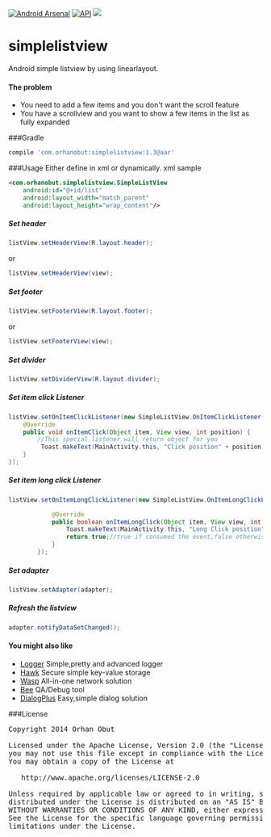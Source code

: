 [![Android Arsenal](https://img.shields.io/badge/Android%20Arsenal-simplelistview-brightgreen.svg?style=flat)](https://android-arsenal.com/details/1/1544)     [![API](https://img.shields.io/badge/API-10%2B-brightgreen.svg?style=flat)](https://android-arsenal.com/api?level=10) [![](https://img.shields.io/badge/AndroidWeekly-%23144-blue.svg)](http://androidweekly.net/issues/issue-144)

simplelistview
==============

Android simple listview by using linearlayout. 

#### The problem
- You need to add a few items and you don't want the scroll feature
- You have a scrollview and you want to show a few items in the list as fully expanded

###Gradle
```groovy
compile 'com.orhanobut:simplelistview:1.3@aar'
```

###Usage
Either define in xml or dynamically.
xml sample
```xml
<com.orhanobut.simplelistview.SimpleListView
    android:id="@+id/list"                     
    android:layout_width="match_parent"        
    android:layout_height="wrap_content"/>
```

##### Set header
```java
listView.setHeaderView(R.layout.header);
```
or 
```java
listView.setHeaderView(view);
```

##### Set footer
```java
listView.setFooterView(R.layout.footer);
```
or
```java
listView.setFooterView(view);
```

##### Set divider
```java
listView.setDividerView(R.layout.divider);
```

##### Set item click Listener
```java
listView.setOnItemClickListener(new SimpleListView.OnItemClickListener() { 
    @Override                                                              
    public void onItemClick(Object item, View view, int position) {        
        //This special listener will return object for you 
         Toast.makeText(MainActivity.this, "Click position" + position, Toast.LENGTH_LONG).show();
    }                                                                      
});
```
##### Set item long click Listener
```java
listView.setOnItemLongClickListener(new SimpleListView.OnItemLongClickListener(){

            @Override
            public boolean onItemLongClick(Object item, View view, int position) {
                Toast.makeText(MainActivity.this, "Long Click position" + position, Toast.LENGTH_LONG).show();
                return true;//true if consumed the event,false otherwise
            }
        });
```
##### Set adapter
```java
listView.setAdapter(adapter);
```

##### Refresh the listview                                             
```java
adapter.notifyDataSetChanged();
```

#### You might also like
- [Logger](https://github.com/orhanobut/logger) Simple,pretty and advanced logger
- [Hawk](https://github.com/orhanobut/hawk) Secure simple key-value storage
- [Wasp](https://github.com/orhanobut/wasp) All-in-one network solution
- [Bee](https://github.com/orhanobut/bee) QA/Debug tool
- [DialogPlus](https://github.com/orhanobut/dialogplus) Easy,simple dialog solution

###License
<pre>
Copyright 2014 Orhan Obut

Licensed under the Apache License, Version 2.0 (the "License");
you may not use this file except in compliance with the License.
You may obtain a copy of the License at

   http://www.apache.org/licenses/LICENSE-2.0

Unless required by applicable law or agreed to in writing, software
distributed under the License is distributed on an "AS IS" BASIS,
WITHOUT WARRANTIES OR CONDITIONS OF ANY KIND, either express or implied.
See the License for the specific language governing permissions and
limitations under the License.
</pre>
